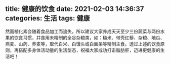 title: 健康的饮食
date: 2021-02-03 14:36:37
categories: 生活
tags: 健康
---
然而植化素会随着食品加工而流失，所以建议大家养成天天至少三份蔬菜与两份水果的饮食习惯，并食用未精制的全谷杂粮类，如：糙米、带壳红藜、杂粮、地瓜、燕麦、山药、荞麦等，取代白米、白馒头或白面条等精制主食。透过上述的饮食原则，再搭配多身体活动量的生活型态，祝福大家成功打击脂肪肝，迈进更健康的生活吧！
